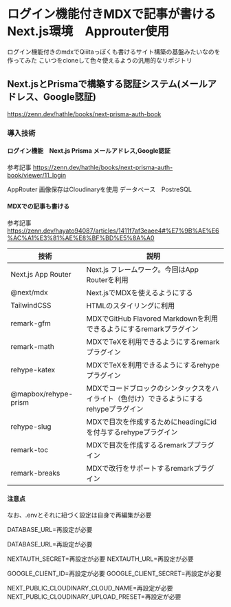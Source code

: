 # ログイン機能付きMDXで記事が書けるNext.js環境　Approuter使用

ログイン機能付きのmdxでQiiitaっぽくも書けるサイト構築の基盤みたいなのを作ってみた
こいつをcloneして色々使えるようの汎用的なリポジトリ

## Next.jsとPrismaで構築する認証システム(メールアドレス、Google認証)

https://zenn.dev/hathle/books/next-prisma-auth-book


### 導入技術

#### ログイン機能　Next.js Prisma メールアドレス,Google認証　

参考記事
https://zenn.dev/hathle/books/next-prisma-auth-book/viewer/11_login

AppRouter
画像保存はCloudinaryを使用
データベース　PostreSQL

#### MDXでの記事も書ける

参考記事
https://zenn.dev/hayato94087/articles/1411f7af3eaee4#%E7%9B%AE%E6%AC%A1%E3%81%AE%E8%BF%BD%E5%8A%A0

| 技術                  | 説明                                             |
|-----------------------|--------------------------------------------------|
| Next.js App Router    | Next.js フレームワーク。今回はApp Routerを利用   |
| @next/mdx             | Next.jsでMDXを使えるようにする                 |
| TailwindCSS           | HTMLのスタイリングに利用                         |
| remark-gfm            | MDXでGitHub Flavored Markdownを利用できるようにするremarkプラグイン  |
| remark-math           | MDXでTeXを利用できるようにするremarkプラグイン |
| rehype-katex          | MDXでTeXを利用できるようにするrehypeプラグイン |
| @mapbox/rehype-prism  | MDXでコードブロックのシンタックスをハイライト（色付け）できるようにするrehypeプラグイン |
| rehype-slug           | MDXで目次を作成するためにheadingにidを付与するrehypeプラグイン |
| remark-toc            | MDXで目次を作成するるremarkププラグイン         |
| remark-breaks         | MDXで改行をサポートするremarkプラグイン         |

#### 注意点

なお、.envとそれに紐づく設定は自身で再編集が必要

DATABASE_URL=再設定が必要

 DATABASE_URL=再設定が必要

NEXTAUTH_SECRET=再設定が必要
NEXTAUTH_URL=再設定が必要

GOOGLE_CLIENT_ID=再設定が必要
GOOGLE_CLIENT_SECRET=再設定が必要

NEXT_PUBLIC_CLOUDINARY_CLOUD_NAME=再設定が必要
NEXT_PUBLIC_CLOUDINARY_UPLOAD_PRESET=再設定が必要






